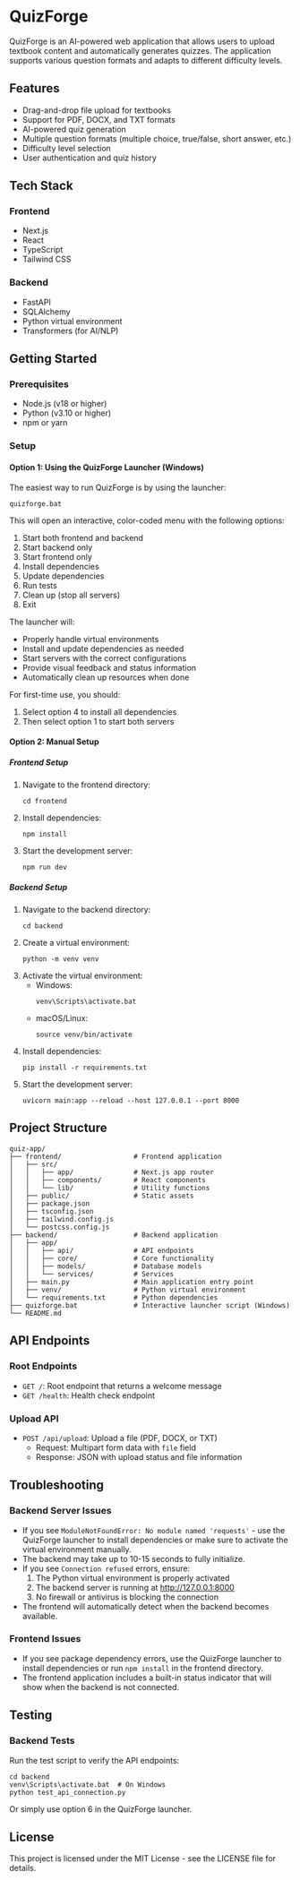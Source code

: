# QuizForge

QuizForge is an AI-powered web application that allows users to upload textbook content and automatically generates quizzes. The application supports various question formats and adapts to different difficulty levels.

## Features

- Drag-and-drop file upload for textbooks
- Support for PDF, DOCX, and TXT formats
- AI-powered quiz generation
- Multiple question formats (multiple choice, true/false, short answer, etc.)
- Difficulty level selection
- User authentication and quiz history

## Tech Stack

### Frontend
- Next.js
- React
- TypeScript
- Tailwind CSS

### Backend
- FastAPI
- SQLAlchemy
- Python virtual environment
- Transformers (for AI/NLP)

## Getting Started

### Prerequisites
- Node.js (v18 or higher)
- Python (v3.10 or higher)
- npm or yarn

### Setup

#### Option 1: Using the QuizForge Launcher (Windows)
The easiest way to run QuizForge is by using the launcher:

```
quizforge.bat
```

This will open an interactive, color-coded menu with the following options:
1. Start both frontend and backend
2. Start backend only
3. Start frontend only
4. Install dependencies
5. Update dependencies
6. Run tests
7. Clean up (stop all servers)
0. Exit

The launcher will:
- Properly handle virtual environments
- Install and update dependencies as needed
- Start servers with the correct configurations
- Provide visual feedback and status information
- Automatically clean up resources when done

For first-time use, you should:
1. Select option 4 to install all dependencies
2. Then select option 1 to start both servers

#### Option 2: Manual Setup

##### Frontend Setup
1. Navigate to the frontend directory:
   ```
   cd frontend
   ```
2. Install dependencies:
   ```
   npm install
   ```
3. Start the development server:
   ```
   npm run dev
   ```

##### Backend Setup
1. Navigate to the backend directory:
   ```
   cd backend
   ```
2. Create a virtual environment:
   ```
   python -m venv venv
   ```
3. Activate the virtual environment:
   - Windows:
     ```
     venv\Scripts\activate.bat
     ```
   - macOS/Linux:
     ```
     source venv/bin/activate
     ```
4. Install dependencies:
   ```
   pip install -r requirements.txt
   ```
5. Start the development server:
   ```
   uvicorn main:app --reload --host 127.0.0.1 --port 8000
   ```

## Project Structure

```
quiz-app/
├── frontend/                  # Frontend application
│   ├── src/
│   │   ├── app/               # Next.js app router
│   │   ├── components/        # React components
│   │   └── lib/               # Utility functions
│   ├── public/                # Static assets
│   ├── package.json
│   ├── tsconfig.json
│   ├── tailwind.config.js
│   └── postcss.config.js
├── backend/                   # Backend application
│   ├── app/
│   │   ├── api/               # API endpoints
│   │   ├── core/              # Core functionality
│   │   ├── models/            # Database models
│   │   └── services/          # Services
│   ├── main.py                # Main application entry point
│   ├── venv/                  # Python virtual environment
│   └── requirements.txt       # Python dependencies
├── quizforge.bat              # Interactive launcher script (Windows)
└── README.md
```

## API Endpoints

### Root Endpoints
- `GET /`: Root endpoint that returns a welcome message
- `GET /health`: Health check endpoint

### Upload API
- `POST /api/upload`: Upload a file (PDF, DOCX, or TXT)
  - Request: Multipart form data with `file` field
  - Response: JSON with upload status and file information

## Troubleshooting

### Backend Server Issues
- If you see `ModuleNotFoundError: No module named 'requests'` - use the QuizForge launcher to install dependencies or make sure to activate the virtual environment manually.
- The backend may take up to 10-15 seconds to fully initialize.
- If you see `Connection refused` errors, ensure:
  1. The Python virtual environment is properly activated
  2. The backend server is running at http://127.0.0.1:8000
  3. No firewall or antivirus is blocking the connection
- The frontend will automatically detect when the backend becomes available.

### Frontend Issues
- If you see package dependency errors, use the QuizForge launcher to install dependencies or run `npm install` in the frontend directory.
- The frontend application includes a built-in status indicator that will show when the backend is not connected.

## Testing

### Backend Tests
Run the test script to verify the API endpoints:
```
cd backend
venv\Scripts\activate.bat  # On Windows
python test_api_connection.py
```

Or simply use option 6 in the QuizForge launcher.

## License

This project is licensed under the MIT License - see the LICENSE file for details.